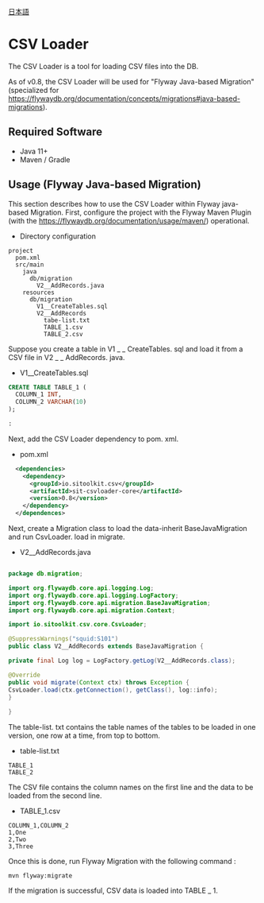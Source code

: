[日本語](README_ja.md)

# CSV Loader

The CSV Loader is a tool for loading CSV files into the DB.

As of v0.8, the CSV Loader will be used for "Flyway Java-based Migration" (specialized for https://flywaydb.org/documentation/concepts/migrations#java-based-migrations).



## Required Software

- Java 11+
- Maven / Gradle

## Usage (Flyway Java-based Migration)

This section describes how to use the CSV Loader within Flyway java-based Migration.
First, configure the project with the Flyway Maven Plugin (with the https://flywaydb.org/documentation/usage/maven/) operational.

- Directory configuration

```
project
  pom.xml
  src/main
    java
      db/migration
        V2__AddRecords.java
    resources
      db/migration
        V1__CreateTables.sql
        V2__AddRecords
          tabe-list.txt
          TABLE_1.csv
          TABLE_2.csv
```


Suppose you create a table in V1 _ _ CreateTables. sql and load it from a CSV file in V2 _ _ AddRecords. java.

- V1__CreateTables.sql

```sql
CREATE TABLE TABLE_1 (
  COLUMN_1 INT,
  COLUMN_2 VARCHAR(10)
);

:
```



Next, add the CSV Loader dependency to pom. xml.

- pom.xml

```xml
  <dependencies>
    <dependency>
      <groupId>io.sitoolkit.csv</groupId>
      <artifactId>sit-csvloader-core</artifactId>
      <version>0.8</version>
    </dependency>
  </dependences>
```


Next, create a Migration class to load the data-inherit BaseJavaMigration and run CsvLoader. load in migrate.

- V2__AddRecords.java

```java

package db.migration;

import org.flywaydb.core.api.logging.Log;
import org.flywaydb.core.api.logging.LogFactory;
import org.flywaydb.core.api.migration.BaseJavaMigration;
import org.flywaydb.core.api.migration.Context;

import io.sitoolkit.csv.core.CsvLoader;

@SuppressWarnings("squid:S101")
public class V2__AddRecords extends BaseJavaMigration {

private final Log log = LogFactory.getLog(V2__AddRecords.class);

@Override
public void migrate(Context ctx) throws Exception {
CsvLoader.load(ctx.getConnection(), getClass(), log::info);
}
  
}
```

The table-list. txt contains the table names of the tables to be loaded in one version, one row at a time, from top to bottom.

- table-list.txt

```
TABLE_1
TABLE_2
```


The CSV file contains the column names on the first line and the data to be loaded from the second line.

- TABLE_1.csv

```csv
COLUMN_1,COLUMN_2
1,One
2,Two
3,Three
```


Once this is done, run Flyway Migration with the following command :

```
mvn flyway:migrate
```


If the migration is successful, CSV data is loaded into TABLE _ 1.